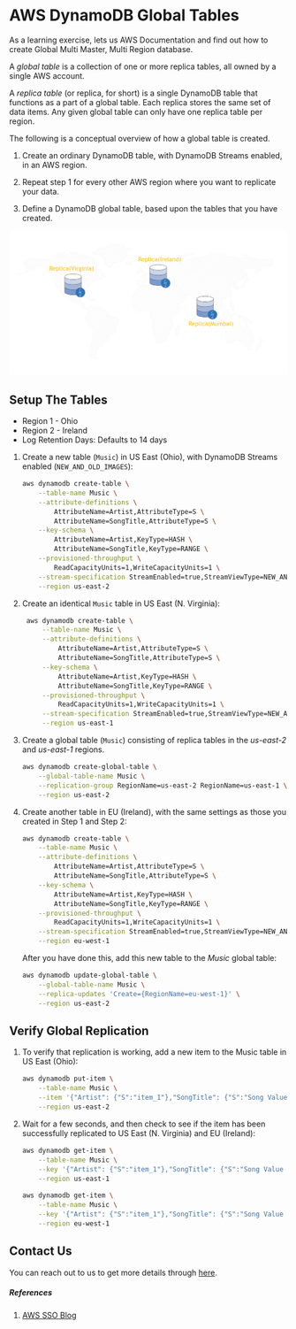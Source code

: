 # AWS DynamoDB Global Tables

As a learning exercise, lets us AWS Documentation and find out how to create Global Multi Master, Multi Region database.

A _global table_ is a collection of one or more replica tables, all owned by a single AWS account.

A _replica table_ (or replica, for short) is a single DynamoDB table that functions as a part of a global table. Each replica stores the same set of data items. Any given global table can only have one replica table per region.

The following is a conceptual overview of how a global table is created.

1. Create an ordinary DynamoDB table, with DynamoDB Streams enabled, in an AWS region.

1. Repeat step 1 for every other AWS region where you want to replicate your data.

1. Define a DynamoDB global table, based upon the tables that you have created.

![AWS DynamoDB Global Tables](images/miztiik-dynamo-global-tables.png)

## Setup The Tables

- Region 1 - Ohio
- Region 2 - Ireland
- Log Retention Days: Defaults to 14 days

1. Create a new table (`Music`) in US East (Ohio), with DynamoDB Streams enabled (`NEW_AND_OLD_IMAGES`):

    ```bash
    aws dynamodb create-table \
        --table-name Music \
        --attribute-definitions \
            AttributeName=Artist,AttributeType=S \
            AttributeName=SongTitle,AttributeType=S \
        --key-schema \
            AttributeName=Artist,KeyType=HASH \
            AttributeName=SongTitle,KeyType=RANGE \
        --provisioned-throughput \
            ReadCapacityUnits=1,WriteCapacityUnits=1 \
        --stream-specification StreamEnabled=true,StreamViewType=NEW_AND_OLD_IMAGES \
        --region us-east-2
    ```

1. Create an identical `Music` table in US East (N. Virginia):

    ```bash
     aws dynamodb create-table \
         --table-name Music \
         --attribute-definitions \
             AttributeName=Artist,AttributeType=S \
             AttributeName=SongTitle,AttributeType=S \
         --key-schema \
             AttributeName=Artist,KeyType=HASH \
             AttributeName=SongTitle,KeyType=RANGE \
         --provisioned-throughput \
             ReadCapacityUnits=1,WriteCapacityUnits=1 \
         --stream-specification StreamEnabled=true,StreamViewType=NEW_AND_OLD_IMAGES \
         --region us-east-1
    ```

1. Create a global table (`Music`) consisting of replica tables in the *us-east-2* and *us-east-1* regions.

    ```bash
    aws dynamodb create-global-table \
        --global-table-name Music \
        --replication-group RegionName=us-east-2 RegionName=us-east-1 \
        --region us-east-2
    ```

1. Create another table in EU (Ireland), with the same settings as those you created in Step 1 and Step 2:

    ```bash
    aws dynamodb create-table \
        --table-name Music \
        --attribute-definitions \
            AttributeName=Artist,AttributeType=S \
            AttributeName=SongTitle,AttributeType=S \
        --key-schema \
            AttributeName=Artist,KeyType=HASH \
            AttributeName=SongTitle,KeyType=RANGE \
        --provisioned-throughput \
            ReadCapacityUnits=1,WriteCapacityUnits=1 \
        --stream-specification StreamEnabled=true,StreamViewType=NEW_AND_OLD_IMAGES \
        --region eu-west-1
    ```

    After you have done this, add this new table to the *Music* global table:

    ```bash
    aws dynamodb update-global-table \
        --global-table-name Music \
        --replica-updates 'Create={RegionName=eu-west-1}' \
        --region us-east-2
    ```

## Verify Global Replication

1. To verify that replication is working, add a new item to the Music table in US East (Ohio):

    ```bash
    aws dynamodb put-item \
        --table-name Music \
        --item '{"Artist": {"S":"item_1"},"SongTitle": {"S":"Song Value 1"}}' \
        --region us-east-2
    ```

1. Wait for a few seconds, and then check to see if the item has been successfully replicated to US East (N\. Virginia) and EU (Ireland):

    ```bash
    aws dynamodb get-item \
        --table-name Music \
        --key '{"Artist": {"S":"item_1"},"SongTitle": {"S":"Song Value 1"}}' \
        --region us-east-1
    ```

    ```bash
    aws dynamodb get-item \
        --table-name Music \
        --key '{"Artist": {"S":"item_1"},"SongTitle": {"S":"Song Value 1"}}' \
        --region eu-west-1
    ```

## Contact Us

You can reach out to us to get more details through [here](https://youtube.com/c/valaxytechnologies/about).

##### References

1. [AWS SSO Blog](https://docs.aws.amazon.com/amazondynamodb/latest/developerguide/globaltables.tutorial.html)
